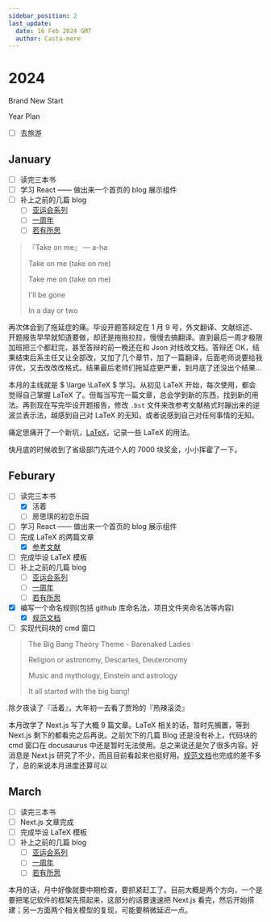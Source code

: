 ```yaml
---
sidebar_position: 2
last_update:
  date: 16 Feb 2024 GMT
  author: Casta-mere
---
```


# 2024

Brand New Start

Year Plan

- [ ] 去旅游

## January

- [ ] 读完三本书
- [ ] 学习 React —— 做出来一个首页的 blog 展示组件
- [ ] 补上之前的几篇 blog
  - [ ] [亚运会系列](/blog/AsianGamesOpeningCeremony)
  - [ ] [一周年](/blog/1stAnniversary)
  - [ ] [若有所思](/blog/Thoughts)

> 『Take on me』 — a-ha
>
> Take on me (take on me)
>
> Take me on (take on me)
>
> I'll be gone
>
> In a day or two

再次体会到了拖延症的痛。毕设开题答辩定在 1 月 9 号，外文翻译、文献综述、开题报告早早就知道要做，却还是拖拖拉拉，慢慢去搞翻译。直到最后一周才极限加班把三个都赶完，甚至答辩的前一晚还在和 Json 对线改文档。答辩还 OK，结果结束后系主任又让全部改，又加了几个章节，加了一篇翻译，后面老师说要给我评优，又去改改改格式。结果最后老师们拖延症更严重，到月底了还没出个结果...

本月的主线就是 $ \large \LaTeX $ 学习。从初见 LaTeX 开始，每次使用，都会觉得自己掌握 LaTeX 了。但每当写完一篇文章，总会学到新的东西，找到新的用法。再到现在写完毕设开题报告，修改 `.bst` 文件来改参考文献格式时蹦出来的逆波兰表示法，越感到自己对 LaTeX 的无知，或者说感到自己对任何事情的无知。

痛定思痛开了一个新坑，[LaTeX](/docs/category/latex)，记录一些 LaTeX 的用法。

快月底的时候收到了省级部门先进个人的 7000 块奖金，小小挥霍了一下。

## Feburary

- [ ] 读完三本书
  - [x] 活着
  - [ ] 房思琪的初恋乐园
- [ ] 学习 React —— 做出来一个首页的 blog 展示组件
- [ ] 完成 LaTeX 的两篇文章
  - [x] [参考文献](/docs/Latex/Reference)
- [ ] 完成毕设 LaTeX 模板
- [ ] 补上之前的几篇 blog
  - [ ] [亚运会系列](/blog/AsianGamesOpeningCeremony)
  - [ ] [一周年](/blog/1stAnniversary)
  - [ ] [若有所思](/blog/Thoughts)
- [x] 编写一个命名规则(包括 github 库命名法，项目文件夹命名法等内容)
  - [x] [规范文档](/docs/Rules)
- [ ] 实现代码块的 cmd 窗口

> The Big Bang Theory Theme - Barenaked Ladies
>
> Religion or astronomy, Descartes, Deuteronomy
>
> Music and mythology, Einstein and astrology
>
> It all started with the big bang!

除夕夜读了『活着』，大年初一去看了贾玲的『热辣滚烫』

本月改学了 Next.js 写了大概 9 篇文章。LaTeX 相关的话，暂时先搁置，等到 Next.js 剩下的都看完之后再说。之前欠下的几篇 Blog 还是没有补上，代码块的 cmd 窗口在 docusaurus 中还是暂时无法使用。总之来说还是欠了很多内容。好消息是 Next.js 研究了不少，而且目前看起来也挺好用。[规范文档](/docs/Rules)也完成的差不多了，总的来说本月进度还算可以

## March

- [ ] 读完三本书
- [ ] Next.js 文章完成
- [ ] 完成毕设 LaTeX 模板
- [ ] 补上之前的几篇 blog
  - [ ] [亚运会系列](/blog/AsianGamesOpeningCeremony)
  - [ ] [一周年](/blog/1stAnniversary)
  - [ ] [若有所思](/blog/Thoughts)

本月的话，月中好像就要中期检查，要抓紧赶工了。目前大概是两个方向，一个是要把笔记软件的框架先搭起来，这部分的话要速速把 Next.js 看完，然后开始搭建；另一方面两个相关模型的复现，可能要稍微延迟一点。

[VS ShortCut]: https://code.visualstudio.com/shortcuts/keyboard-shortcuts-windows.pdf

